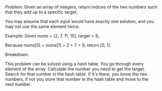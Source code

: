 Problem:
Given an array of integers, return indices of the two numbers such that they add up to a specific target.

You may assume that each input would have exactly one solution, and you may not use the same element twice.

Example:
Given nums = [2, 7, 11, 15], target = 9,

Because nums[0] + nums[1] = 2 + 7 = 9,
return [0, 1].


Breakdown:

This problem can be solved using a hash table.
You go through every element of the array.
Calculate the number you need to get the target.
Search for that number in the hash table.
if it's there, you know the two numbers, if not you store that number in the hash table and move to the next number.
